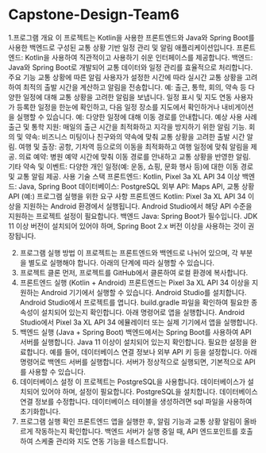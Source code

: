 # Capstone-Design-Team6
1.프로그램 개요
이 프로젝트는 Kotlin을 사용한 프론트엔드와 Java와 Spring Boot를 사용한 백엔드로 구성된 교통 상황 기반 일정 관리 및 알림 애플리케이션입니다.
프론트엔드: Kotlin을 사용하여 직관적이고 사용하기 쉬운 인터페이스를 제공합니다.
백엔드: Java와 Spring Boot로 개발되어 교통 데이터와 일정 관리를 효율적으로 처리합니다.
주요 기능
교통 상황에 따른 알림
사용자가 설정한 시간에 따라 실시간 교통 상황을 고려하여 최적의 출발 시간을 계산하고 알림을 전송합니다.
예: 출근, 통학, 회의, 약속 등 다양한 일정에 대해 교통 상황을 고려한 알림을 보냅니다.
일정 표시 및 지도 연동
사용자가 등록한 일정을 한눈에 확인하고, 다음 일정 장소를 지도에서 확인하거나 내비게이션을 실행할 수 있습니다.
예: 다양한 일정에 대해 이동 경로를 안내합니다.
예상 사용 사례
출근 및 통학 지원: 매일의 출근 시간을 최적화하고 지각을 방지하기 위한 알림 기능.
회의 및 약속: 비즈니스 미팅이나 친구와의 약속에 맞춰 교통 상황을 고려한 출발 시간 알림.
여행 및 출장: 공항, 기차역 등으로의 이동을 최적화하고 여행 일정에 맞춰 알림을 제공.
의료 예약: 병원 예약 시간에 맞춰 이동 경로를 안내하고 교통 상황을 반영한 알림.
기타 약속 및 이벤트: 다양한 개인 일정(예: 운동, 쇼핑, 문화 행사 등)에 대한 이동 경로 및 교통 알림 제공.
사용 기술 스택
프론트엔드: Kotlin, Pixel 3a XL API 34 이상
백엔드: Java, Spring Boot
데이터베이스: PostgreSQL
외부 API: Maps API, 교통 상황 API (예:)
프로그램 실행을 위한 요구 사항
프론트엔드
Kotlin: Pixel 3a XL API 34 이상을 지원하는 Android 환경에서 실행됩니다.
Android Studio에서 해당 API 수준을 지원하는 프로젝트 설정이 필요합니다.
백엔드
Java: Spring Boot가 필수입니다.
JDK 11 이상 버전이 설치되어 있어야 하며, Spring Boot 2.x 버전 이상을 사용하는 것이 권장됩니다.


2. 프로그램 실행 방법
이 프로젝트는 프론트엔드와 백엔드로 나뉘어 있으며, 각 부분을 별도로 실행해야 합니다. 아래의 단계에 따라 실행할 수 있습니다.
1. 프로젝트 클론
먼저, 프로젝트를 GitHub에서 클론하여 로컬 환경에 복사합니다.
2. 프론트엔드 실행 (Kotlin + Android)
프론트엔드는 Pixel 3a XL API 34 이상을 지원하는 Android 기기에서 실행할 수 있습니다.
Android Studio를 설치합니다.
Android Studio에서 프로젝트를 엽니다.
build.gradle 파일을 확인하여 필요한 종속성이 설치되어 있는지 확인합니다.
아래 명령어로 앱을 실행합니다.
Android Studio에서 Pixel 3a XL API 34 에뮬레이터 또는 실제 기기에서 앱을 실행합니다.
3. 백엔드 실행 (Java + Spring Boot)
백엔드에서는 Spring Boot를 사용하여 API 서버를 실행합니다.
Java 11 이상이 설치되어 있는지 확인합니다.
필요한 설정을 완료합니다. 예를 들어, 데이터베이스 연결 정보나 외부 API 키 등을 설정합니다.
아래 명령어로 백엔드 서버를 실행합니다.
서버가 정상적으로 실행되면, 기본적으로 API를 사용할 수 있습니다.
4. 데이터베이스 설정
이 프로젝트는 PostgreSQL을 사용합니다. 데이터베이스가 설치되어 있어야 하며, 설정이 필요합니다.
PostgreSQL을 설치합니다.
데이터베이스 연결 정보를 수정합니다. 
데이터베이스 테이블을 생성하려면 sql 파일을 사용하여 초기화합니다.
5. 프로그램 실행 확인
프론트엔드 앱을 실행한 후, 알림 기능과 교통 상황 알림이 올바르게 작동하는지 확인합니다.
백엔드 서버가 실행 중일 때, API 엔드포인트를 호출하여 스케줄 관리와 지도 연동 기능을 테스트합니다.
